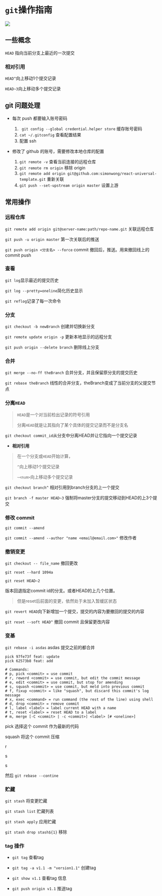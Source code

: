 # `git`操作指南



![](http://file.wangsijie.top/18-5-22/91985389.jpg)



## 一些概念

`HEAD` 指向当前分支上最近的一次提交


### 相对引用

`HEAD^`向上移动1个提交记录

`HEAD~3`向上移动多个提交记录



## git 问题处理

  - 每次 push 都要输入账号密码 

    1. ` git config --global credential.helper store` 缓存账号密码
    2. `cat ~/.gitconfig` 查看配置结果
    3. 配置 ssh

- 修改了 github 的账号，需要修改本地仓库的配置
    1. `git remote -v` 查看当前连接的远程仓库
    2. `git remote rm origin` 移除 origin
    3. `git remote add origin git@github.com:simonwong/react-universal-template.git` 重新关联
    4. `git push --set-upstream origin master` 设置上游



## 常用操作



### 远程仓库

`git remote add origin git@server-name:path/repo-name.git` 关联远程仓库

`git push -u origin master` 第一次关联后的推送

`git push origin <分支名> --force` commit 撤回后，推送。用来撤回线上的 commit push

### 查看

`git log`显示最近的提交历史

`git log --pretty=oneline`简化历史显示

`git reflog`记录了每一次命令



### 分支

`git checkout -b newBranch` 创建并切换新分支 

`git remote update origin -p` 更新本地显示的远程分支

`git push origin --delete branch` 删除线上分支



### 合并

`git merge --no-ff theBranch` 合并分支，并且保留原分支的提交历史

`git rebase theBranch` 线性的合并分支，theBranch变成了当前分支的父提交节点 



### 分离`HEAD` 

> `HEAD`是一个对当前检出记录的符号引用
>
> 分离`HEAD`就是让其指向了某个具体的提交记录而不是分支名

`git checkout commit_id`从分支中分离HEAD并让它指向一个提交记录



- **相对引用**

> 在一个分支或`HEAD`开始计算，
>
> `^`向上移动1个提交记录
>
> `~<num>`向上移动多个提交记录

`git checkout branch^` 相对引用到branch分支的上一个提交

`git branch -f master HEAD~3` 强制将master分支的提交移动到HEAD的上3个提交



### 修改 commit

`git commit --amend`

`git commit --amend --author "name <email@email.com>"` 修改作者



### 撤销变更

`git checkout -- file_name` 撤回更改

`git reset --hard 1094a` 

`git reset HEAD~2`

版本回退指定commit id的分支。或者HEAD的上几个位置。

> 但是reset后前面的变更，依然处于未加入暂缓区状态

`git revert HEAD`向下新增加一个提交，提交的内容为要撤回的提交的内容

`git reset --soft HEAD^` 撤回 commit 且保留更改内容



### 变基

`git rebase -i asdas` asdas 提交之前的都合并

```
pick 97fe73f feat: update
pick 62573b8 feat: add 
```



```
# Commands:
# p, pick <commit> = use commit
# r, reword <commit> = use commit, but edit the commit message
# e, edit <commit> = use commit, but stop for amending
# s, squash <commit> = use commit, but meld into previous commit
# f, fixup <commit> = like "squash", but discard this commit's log message
# x, exec <command> = run command (the rest of the line) using shell
# d, drop <commit> = remove commit
# l, label <label> = label current HEAD with a name
# t, reset <label> = reset HEAD to a label
# m, merge [-C <commit> | -c <commit>] <label> [# <oneline>]
```

pick 选择这个 commit 作为最新的代码

squash 将这个 commit 压缩



r

s

s





然后 `git rebase --contine`



### 贮藏

`git stash` 将变更贮藏

`git stash list` 贮藏列表

`git stash apply` 应用贮藏

`git stash drop stash${1}`  移除 



### tag 操作

- `git tag` 查看tag

- `git tag -a v1.1 -m "version1.1"` 创建tag
- `git show v1.1` 查看tag 信息
- `git push origin v1.1` 推送tag

